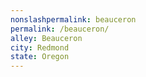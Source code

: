 ```yaml
---
﻿nonslashpermalink: beauceron
permalink: /beauceron/
alley: Beauceron
city: Redmond
state: Oregon
---
```

